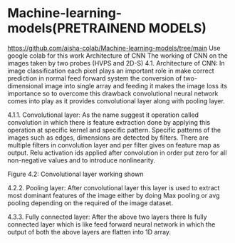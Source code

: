 # Machine-learning-models(PRETRAINEND MODELS)
https://github.com/aisha-colab/Machine-learning-models/tree/main
Use google colab for this work
Architecture of CNN 
The working of CNN on the images taken by two probes (HVPS and 2D-S)
4.1. Architecture of CNN: In image classification each pixel plays an important role in make correct prediction in normal feed forward system the conversion of two-dimensional image into single array and feeding it makes the image loss its importance so to overcome this drawback convolutional neural network comes into play as it provides convolutional layer along with pooling layer.


4.1.1. Convolutional layer: As the name suggest it operation called convolution in which there is feature extraction done by applying this operation at specific kernel and specific pattern. Specific patterns of the images such as edges, dimensions are detected by filters.
There are multiple filters in convolution layer and per filter gives on feature map as output. Relu activation ids applied after convolution in order put zero for all non-negative values and to introduce nonlinearity.

 
Figure 4.2: Convolutional layer working shown
 
4.2.2. Pooling layer: After convolutional layer this layer is used to extract most dominant features of the image either by doing Max pooling or avg pooling depending on the required of the image dataset.

4.3.3. Fully connected layer: After the above two layers there Is fully connected layer which is like feed forward neural network in which the output of both the above layers are flatten into 1D array.
